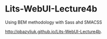 # Lits-WebUI-Lecture4b

Using BEM methodology with Sass ahd SMACSS

http://pbazyliuk.github.io/Lits-WebUI-Lecture4b.
